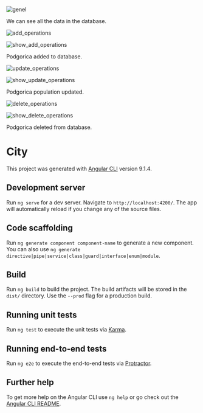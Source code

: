 ![genel](https://user-images.githubusercontent.com/44475035/83982003-821f5200-a92b-11ea-8f0b-6c5cdd1881e6.PNG)

We can see all the data in the database.

![add_operations](https://user-images.githubusercontent.com/44475035/83982010-8c415080-a92b-11ea-85f7-57194812a60d.PNG)

![show_add_operations](https://user-images.githubusercontent.com/44475035/83982026-a5e29800-a92b-11ea-91ba-54c274a46290.PNG)

Podgorica added to database.

![update_operations](https://user-images.githubusercontent.com/44475035/83982018-94998b80-a92b-11ea-9a32-a10ae5b31b4b.PNG)

![show_update_operations](https://user-images.githubusercontent.com/44475035/83982028-ada23c80-a92b-11ea-86b2-9e5195266237.PNG)

Podgorica population updated.

![delete_operations](https://user-images.githubusercontent.com/44475035/83982033-b6930e00-a92b-11ea-8a64-a41645c4b837.PNG)

![show_delete_operations](https://user-images.githubusercontent.com/44475035/83982036-bb57c200-a92b-11ea-96d9-13c84039af3a.PNG)

Podgorica deleted from database.


# City

This project was generated with [Angular CLI](https://github.com/angular/angular-cli) version 9.1.4.

## Development server

Run `ng serve` for a dev server. Navigate to `http://localhost:4200/`. The app will automatically reload if you change any of the source files.

## Code scaffolding

Run `ng generate component component-name` to generate a new component. You can also use `ng generate directive|pipe|service|class|guard|interface|enum|module`.

## Build

Run `ng build` to build the project. The build artifacts will be stored in the `dist/` directory. Use the `--prod` flag for a production build.

## Running unit tests

Run `ng test` to execute the unit tests via [Karma](https://karma-runner.github.io).

## Running end-to-end tests

Run `ng e2e` to execute the end-to-end tests via [Protractor](http://www.protractortest.org/).

## Further help

To get more help on the Angular CLI use `ng help` or go check out the [Angular CLI README](https://github.com/angular/angular-cli/blob/master/README.md).
